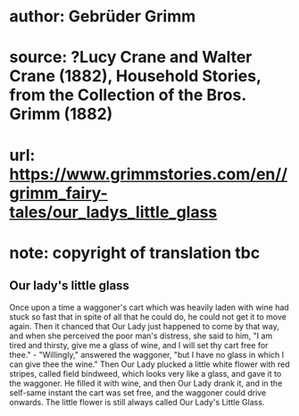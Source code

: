 # author: Gebrüder Grimm
# source: ?Lucy Crane and Walter Crane (1882), Household Stories, from the Collection of the Bros. Grimm (1882)
# url: https://www.grimmstories.com/en//grimm_fairy-tales/our_ladys_little_glass
# note: copyright of translation tbc

## Our lady's little glass 

Once upon a time a waggoner's cart which was heavily laden with wine
had stuck so fast that in spite of all that he could do, he could not
get it to move again. Then it chanced that Our Lady just happened to
come by that way, and when she perceived the poor man's distress, she
said to him, "I am tired and thirsty, give me a glass of wine, and I
will set thy cart free for thee." - "Willingly," answered the
waggoner, "but I have no glass in which I can give thee the wine."
Then Our Lady plucked a little white flower with red stripes, called
field bindweed, which looks very like a glass, and gave it to the
waggoner. He filled it with wine, and then Our Lady drank it, and in the
self-same instant the cart was set free, and the waggoner could drive
onwards. The little flower is still always called Our Lady's Little
Glass.
